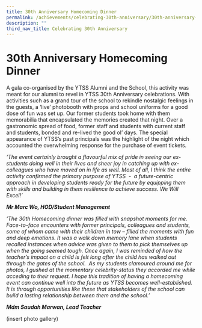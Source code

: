 ```yaml
---
title: 30th Anniversary Homecoming Dinner
permalink: /achievements/celebrating-30th-anniversary/30th-anniversary-homecoming-dinner/
description: ""
third_nav_title: Celebrating 30th Anniversary
---
```

# **30th Anniversary Homecoming Dinner**

  

A gala co-organised by the YTSS Alumni and the School, this activity was meant for our alumni to revel in YTSS 30th Anniversary celebrations. With activities such as a grand tour of the school to rekindle nostalgic feelings in the guests, a ‘live’ photobooth with props and school uniforms for a good dose of fun was set up. Our former students took home with them memorabilia that encapsulated the memories created that night. Over a gastronomic spread of food, former staff and students with current staff and students, bonded and re-lived the good ol’ days. The special appearance of YTSS’s past principals was the highlight of the night which accounted the overwhelming response for the purchase of event tickets.
  

_‘The event certainly brought a flavourful mix of pride in seeing our ex-students doing well in their lives and sheer joy in catching up with ex-colleagues who have moved on in life as well. Most of all, I think the entire activity confirmed the primary purpose of YTSS  -  a future-centric approach in developing students ready for the future by equipping them with skills and building in them resilience to achieve success. We Will Excel!’_   

**_Mr Marc Wo, HOD/Student Management_**

_‘The 30th Homecoming dinner was filled with snapshot moments for me. Face-to-face encounters with former principals, colleagues and students, some of whom came with their children in tow – filled the moments with fun and deep emotions. It was a walk down memory lane when students recalled instances when advice was given to them to pick themselves up when the going seemed tough. Once again, I was reminded of how the teacher’s impact on a child is felt long after the child has walked out through the gates of the school.  As my students clamoured around me for photos, I gushed at the momentary celebrity-status they accorded me while acceding to their request. I hope this tradition of having a homecoming event can continue well into the future as YTSS becomes well-established. It is through opportunities like these that stakeholders of the school can build a lasting relationship between them and the school.’_ 

**_Mdm Saudah Marwan, Lead Teacher_**

(insert photo gallery)